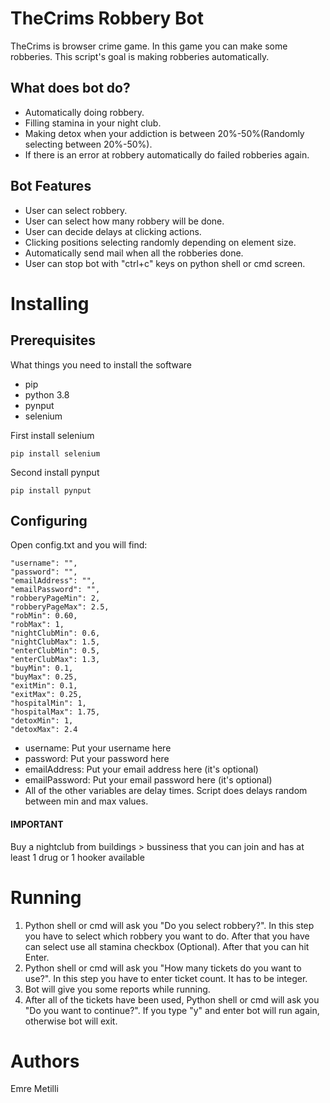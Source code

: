 # TheCrims Robbery Bot

TheCrims is browser crime game. In this game you can make some robberies. This script's goal is making robberies automatically.

## What does bot do?

- Automatically doing robbery.
- Filling stamina in your night club.
- Making detox when your addiction is between 20%-50%(Randomly selecting between 20%-50%).
- If there is an error at robbery automatically do failed robberies again.

## Bot Features

- User can select robbery.
- User can select how many robbery will be done.
- User can decide delays at clicking actions.
- Clicking positions selecting randomly depending on element size.
- Automatically send mail when all the robberies done.
- User can stop bot with "ctrl+c" keys on python shell or cmd screen.

# Installing

## Prerequisites

What things you need to install the software

- pip
- python 3.8
- pynput
- selenium

First install selenium
```
pip install selenium
```

Second install pynput
```
pip install pynput
```

## Configuring

Open config.txt and you will find:
```
"username": "",
"password": "", 
"emailAddress": "",
"emailPassword": "",
"robberyPageMin": 2,
"robberyPageMax": 2.5,
"robMin": 0.60,
"robMax": 1,
"nightClubMin": 0.6,
"nightClubMax": 1.5,
"enterClubMin": 0.5,
"enterClubMax": 1.3,
"buyMin": 0.1,
"buyMax": 0.25,
"exitMin": 0.1,
"exitMax": 0.25,
"hospitalMin": 1,
"hospitalMax": 1.75,
"detoxMin": 1,
"detoxMax": 2.4
```
- username: Put your username here
- password: Put your password here
- emailAddress: Put your email address here (it's optional)
- emailPassword: Put your email password here (it's optional)
- All of the other variables are delay times. Script does delays random between min and max values.

#### IMPORTANT

Buy a nightclub from buildings > bussiness that you can join and has at least 1 drug or 1 hooker available

# Running

1. Python shell or cmd will ask you "Do you select robbery?". In this step you have to select which robbery you want to do. After that you have can select use all stamina checkbox (Optional). After that you can hit Enter.
2. Python shell or cmd will ask you "How many tickets do you want to use?". In this step you have to enter ticket count. It has to be integer.
3. Bot will give you some reports while running.
4. After all of the tickets have been used, Python shell or cmd will ask you "Do you want to continue?". If you type "y" and enter bot will run again, otherwise bot will exit.

# Authors

Emre Metilli
